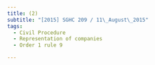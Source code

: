 ```yaml
---
title: (2) 
subtitle: "[2015] SGHC 209 / 11\_August\_2015"
tags:
  - Civil Procedure
  - Representation of companies
  - Order 1 rule 9

---
```


